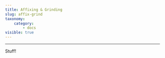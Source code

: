 ```yaml
---
title: Affixing & Grinding
slug: affix-grind
taxonomy:
    category:
        - docs
visible: true
---
```

<hr>
Stuff!